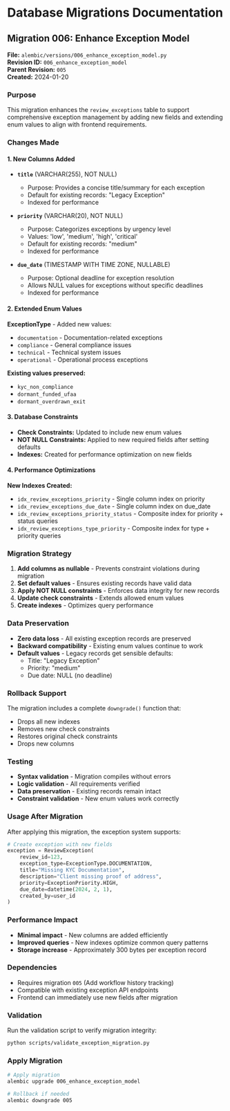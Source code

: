 # Database Migrations Documentation

## Migration 006: Enhance Exception Model

**File:** `alembic/versions/006_enhance_exception_model.py`  
**Revision ID:** `006_enhance_exception_model`  
**Parent Revision:** `005`  
**Created:** 2024-01-20

### Purpose

This migration enhances the `review_exceptions` table to support comprehensive exception management by adding new fields and extending enum values to align with frontend requirements.

### Changes Made

#### 1. New Columns Added

- **`title`** (VARCHAR(255), NOT NULL)
  - Purpose: Provides a concise title/summary for each exception
  - Default for existing records: "Legacy Exception"
  - Indexed for performance

- **`priority`** (VARCHAR(20), NOT NULL)  
  - Purpose: Categorizes exceptions by urgency level
  - Values: 'low', 'medium', 'high', 'critical'
  - Default for existing records: "medium"
  - Indexed for performance

- **`due_date`** (TIMESTAMP WITH TIME ZONE, NULLABLE)
  - Purpose: Optional deadline for exception resolution
  - Allows NULL values for exceptions without specific deadlines
  - Indexed for performance

#### 2. Extended Enum Values

**ExceptionType** - Added new values:
- `documentation` - Documentation-related exceptions
- `compliance` - General compliance issues  
- `technical` - Technical system issues
- `operational` - Operational process exceptions

**Existing values preserved:**
- `kyc_non_compliance`
- `dormant_funded_ufaa` 
- `dormant_overdrawn_exit`

#### 3. Database Constraints

- **Check Constraints:** Updated to include new enum values
- **NOT NULL Constraints:** Applied to new required fields after setting defaults
- **Indexes:** Created for performance optimization on new fields

#### 4. Performance Optimizations

**New Indexes Created:**
- `idx_review_exceptions_priority` - Single column index on priority
- `idx_review_exceptions_due_date` - Single column index on due_date
- `idx_review_exceptions_priority_status` - Composite index for priority + status queries
- `idx_review_exceptions_type_priority` - Composite index for type + priority queries

### Migration Strategy

1. **Add columns as nullable** - Prevents constraint violations during migration
2. **Set default values** - Ensures existing records have valid data
3. **Apply NOT NULL constraints** - Enforces data integrity for new records
4. **Update check constraints** - Extends allowed enum values
5. **Create indexes** - Optimizes query performance

### Data Preservation

- **Zero data loss** - All existing exception records are preserved
- **Backward compatibility** - Existing enum values continue to work
- **Default values** - Legacy records get sensible defaults:
  - Title: "Legacy Exception"
  - Priority: "medium"
  - Due date: NULL (no deadline)

### Rollback Support

The migration includes a complete `downgrade()` function that:
- Drops all new indexes
- Removes new check constraints  
- Restores original check constraints
- Drops new columns

### Testing

- **Syntax validation** - Migration compiles without errors
- **Logic validation** - All requirements verified
- **Data preservation** - Existing records remain intact
- **Constraint validation** - New enum values work correctly

### Usage After Migration

After applying this migration, the exception system supports:

```python
# Create exception with new fields
exception = ReviewException(
    review_id=123,
    exception_type=ExceptionType.DOCUMENTATION,
    title="Missing KYC Documentation", 
    description="Client missing proof of address",
    priority=ExceptionPriority.HIGH,
    due_date=datetime(2024, 2, 1),
    created_by=user_id
)
```

### Performance Impact

- **Minimal impact** - New columns are added efficiently
- **Improved queries** - New indexes optimize common query patterns
- **Storage increase** - Approximately 300 bytes per exception record

### Dependencies

- Requires migration `005` (Add workflow history tracking)
- Compatible with existing exception API endpoints
- Frontend can immediately use new fields after migration

### Validation

Run the validation script to verify migration integrity:

```bash
python scripts/validate_exception_migration.py
```

### Apply Migration

```bash
# Apply migration
alembic upgrade 006_enhance_exception_model

# Rollback if needed  
alembic downgrade 005
```